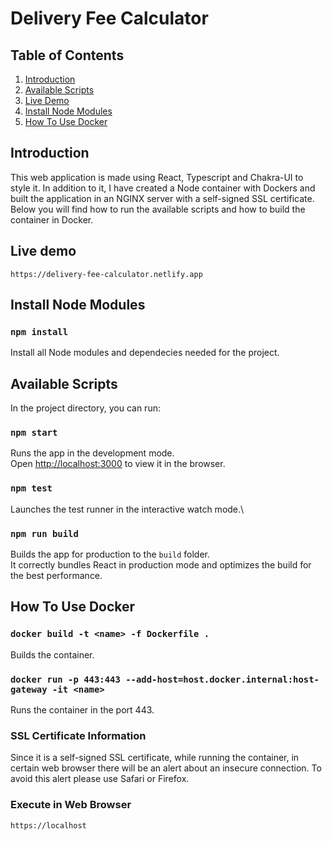 # Delivery Fee Calculator

## Table of Contents

1. [Introduction](#introduction)
2. [Available Scripts](#available-scripts)
3. [Live Demo](#live-demo)
4. [Install Node Modules](#npm-install)
5. [How To Use Docker](#how-to-use-docker)

## Introduction

This web application is made using React, Typescript and Chakra-UI to style it. In addition to it, I have created a Node container with Dockers and built the application in an NGINX server with a self-signed SSL certificate. Below you will find how to run the available scripts and how to build the container in Docker.

## Live demo

`https://delivery-fee-calculator.netlify.app`

## Install Node Modules

### `npm install`

Install all Node modules and dependecies needed for the project.

## Available Scripts

In the project directory, you can run:

### `npm start`

Runs the app in the development mode.\
Open [http://localhost:3000](http://localhost:3000) to view it in the browser.

### `npm test`

Launches the test runner in the interactive watch mode.\

### `npm run build`

Builds the app for production to the `build` folder.\
It correctly bundles React in production mode and optimizes the build for the best performance.

## How To Use Docker

### `docker build -t <name> -f Dockerfile .`

Builds the container.

### `docker run -p 443:443 --add-host=host.docker.internal:host-gateway -it <name>`

Runs the container in the port 443.

### SSL Certificate Information

Since it is a self-signed SSL certificate, while running the container, in certain web browser there will be an alert about an insecure connection. To avoid this alert please use Safari or Firefox.

### Execute in Web Browser

`https://localhost`
